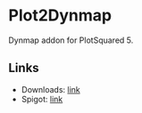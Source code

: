 Plot2Dynmap
===========

Dynmap addon for PlotSquared 5.

## Links
- Downloads: [link](https://ci.athion.net/job/Plot2Dynmap/)
- Spigot: [link](https://www.spigotmc.org/resources/plot2dynmap.1292/)
